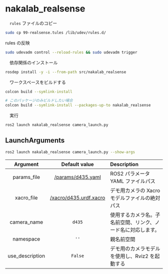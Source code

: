 # nakalab_realsense
　`rules` ファイルのコピー
```bash
sudo cp 99-realsense.tules /lib/udev/rules.d/
```
rules の反映
```bash
sudo udevadm control --reload-rules && sudo udevadm trigger
```
　依存関係のインストール
```bash
rosdep install -y -i --from-path src/nakalab_realsense
```
　ワークスペースをビルドする
```bash
colcon build --symlink-install

# このパッケージのみビルドしたい場合
colcon build --symlink-install --packages-up-to nakalab_realsense
```
　実行
```bash
ros2 launch nakalab_realsense camera_launch.py
```

## LaunchArguments
```bash
ros2 launch nakalab_realsense camera_launch.py --show-args
```
|Argument|Default value|Description|
|:---:|:---:|:---|
|params_file|[/params/d435.yaml](/params/d435.yaml)|ROS2 パラメータ YAML ファイルパス|
|xacro_file|[/xacro/d435.urdf.xacro](/xacro/d435.urdf.xacro)|デモ用カメラの Xacro モデルファイルの絶対パス|
|camera_name|`d435`|使用するカメラ名。子名前空間、リンク、ノード名に対応します。|
|namespace|`''`|親名前空間|
|use_description|`False`|デモ用のカメラモデルを使用し、Rviz2 を起動する|
